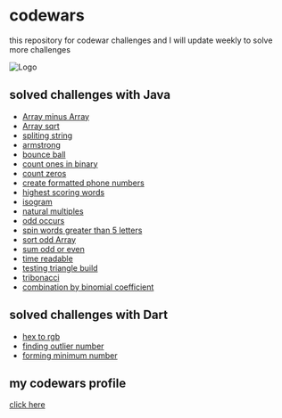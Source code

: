 
# codewars

this repository for codewar challenges and
 I will update weekly to solve more 
 challenges
 


![Logo](https://assets-global.website-files.com/62462834c60df92621c6b5be/62462c29f3165b55ea6255ea_light-text-logo-vertical.svg)


## solved challenges with Java

- [Array minus Array](codeWar/ArrayMinusArray.java)
- [Array sqrt](codeWar/Arraysqrt.java)
- [spliting string](codeWar/SplitString.java)
- [armstrong](codeWar/armstrong.java)
- [bounce ball](codeWar/bounce_ball.java)
- [count ones in binary](codeWar/countOnesInBin.java)
- [count zeros](codeWar/countZeros.java)
- [create formatted phone numbers](codeWar/createPhoneNumber.java)
- [highest scoring words](codeWar/highest_socring_words.java)
- [isogram](codeWar/isogram.java)
- [natural multiples](CodeWar/nutrualmultiples.java)
- [odd occurs](CodeWar/oddOccurs.java)
- [spin words greater than 5 letters](CodeWar/reverseIf5words.java)
- [sort odd Array](CodeWar/sortOddArray.java)
- [sum odd or even](CodeWar/sumOddOrEven.java)
- [time readable](CodeWar/timeReadable.java)
- [testing triangle build](codeWar/triangleBuild.java)
- [tribonacci](codeWar/tribonacci.java)
- [combination by binomial coefficient](codeWar-dart/combinition_BC.dart)
## solved challenges with Dart
- [hex to rgb](codeWar-dart/hex_to_rgb.dart)
- [finding outlier number](codeWar-dart/find_outlier.dart)
- [forming minimum number](codeWar-dart/forming_minimum_number.dart)

## my codewars  profile

[click here](https://www.codewars.com/users/mstafa_majid_saeed)

